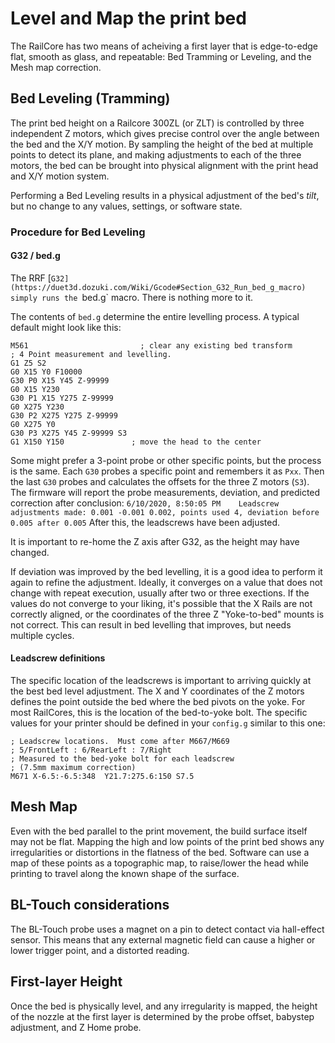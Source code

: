 # Level and Map the print bed

The RailCore has two means of acheiving a first layer that is edge-to-edge flat, smooth as glass, and repeatable: Bed Tramming or Leveling, and the Mesh map correction.

## Bed Leveling (Tramming)

The print bed height on a Railcore 300ZL (or ZLT) is controlled by three independent Z motors, which gives precise control over the angle between the bed and the X/Y motion.
By sampling the height of the bed at multiple points to detect its plane, and making adjustments to each of the three motors, the bed can be brought into physical alignment with the print head and X/Y motion system.

Performing a Bed Leveling results in a physical adjustment of the bed's *tilt*, but no change to any values, settings, or software state.

### Procedure for Bed Leveling

#### G32 / bed.g

The RRF [`G32](https://duet3d.dozuki.com/Wiki/Gcode#Section_G32_Run_bed_g_macro) simply runs the `bed.g` macro.  There is nothing more to it.

The contents of `bed.g` determine the entire levelling process.  A typical default might look like this:
```
M561                         ; clear any existing bed transform
; 4 Point measurement and levelling.
G1 Z5 S2
G0 X15 Y0 F10000
G30 P0 X15 Y45 Z-99999
G0 X15 Y230
G30 P1 X15 Y275 Z-99999
G0 X275 Y230
G30 P2 X275 Y275 Z-99999
G0 X275 Y0
G30 P3 X275 Y45 Z-99999 S3
G1 X150 Y150               ; move the head to the center
```

Some might prefer a 3-point probe or other specific points, but the process is the same.  Each `G30` probes a specific point and remembers it as `Pxx`.
Then the last `G30` probes and calculates the offsets for the three Z motors (`S3`).  The firmware will report the probe measurements, deviation, and predicted correction after conclusion:
```6/10/2020, 8:50:05 PM	Leadscrew adjustments made: 0.001 -0.001 0.002, points used 4, deviation before 0.005 after 0.005```
After this, the leadscrews have been adjusted.

It is important to re-home the Z axis after G32, as the height may have changed.

If deviation was improved by the bed levelling, it is a good idea to perform it again to refine the adjustment.  Ideally, it converges on a value that does not change with repeat execution, usually after two or three exections.  If the values do not converge to your liking, it's possible that the X Rails are not correctly aligned, or the coordinates of the three Z "Yoke-to-bed" mounts is not correct.  This can result in bed levelling that improves, but needs multiple cycles.

#### Leadscrew definitions

The specific location of the leadscrews is important to arriving quickly at the best bed level adjustment.  The X and Y coordinates of the Z motors defines the point outside the bed where the bed pivots on the yoke.  For most RailCores, this is the location of the bed-to-yoke bolt.
The specific values for your printer should be defined in your `config.g` similar to this one:

```
; Leadscrew locations.  Must come after M667/M669
; 5/FrontLeft : 6/RearLeft : 7/Right
; Measured to the bed-yoke bolt for each leadscrew
; (7.5mm maximum correction)
M671 X-6.5:-6.5:348  Y21.7:275.6:150 S7.5  
```

## Mesh Map 

Even with the bed parallel to the print movement, the build surface itself may not be flat.  Mapping the high and low points of the print bed shows any irregularities or distortions in the flatness of the bed.  Software can use a map of these points as a topographic map, to raise/lower the head while printing to travel along the known shape of the surface.

## BL-Touch considerations

The BL-Touch probe uses a magnet on a pin to detect contact via hall-effect sensor.  This means that any external magnetic field can cause a higher or lower trigger point, and a distorted reading.

## First-layer Height

Once the bed is physically level, and any irregularity is mapped, the height of the nozzle at the first layer is determined by the probe offset, babystep adjustment, and Z Home probe.
